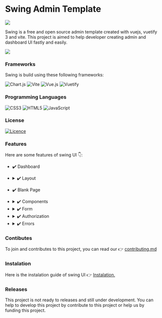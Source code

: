 # Swing Admin Template

<img src="https://github.com/aliftech/swing/blob/master/src/assets/logo/swing-light.png" />

Swing is a free and open source admin template created with vuejs, vuetify 3 and vite. This project is aimed to help developer creating admin and dashboard UI fastly and easily.

<img src="https://github.com/aliftech/swing/blob/master/src/assets/screen_shoot/Screenshot_1.png" />

<br>

### Frameworks
Swing is build using these following frameworks: 

![Chart.js](https://img.shields.io/badge/chart.js-F5788D.svg?style=for-the-badge&logo=chart.js&logoColor=white)
![Vite](https://img.shields.io/badge/vite-%23646CFF.svg?style=for-the-badge&logo=vite&logoColor=white)
![Vue.js](https://img.shields.io/badge/vuejs-%2335495e.svg?style=for-the-badge&logo=vuedotjs&logoColor=%234FC08D)
![Vuetify](https://img.shields.io/badge/Vuetify-1867C0?style=for-the-badge&logo=vuetify&logoColor=AEDDFF)

### Programming Languages
![CSS3](https://img.shields.io/badge/css3-%231572B6.svg?style=for-the-badge&logo=css3&logoColor=white)
![HTML5](https://img.shields.io/badge/html5-%23E34F26.svg?style=for-the-badge&logo=html5&logoColor=white)
![JavaScript](https://img.shields.io/badge/javascript-%23323330.svg?style=for-the-badge&logo=javascript&logoColor=%23F7DF1E)

### License
[![Licence](https://img.shields.io/github/license/Ileriayo/markdown-badges?style=for-the-badge)](./LICENSE)

### Features
Here are some features of swing UI 👇:
- ✔️ Dashboard
- <details> <summary>✔️ Layout</summary> 


    - ✔️ Default Layout
    - ✔️ Top Navigation
    - ✔️ Bottom Navigation
 </details>

 - ✔️ Blank Page

- <details> <summary>✔️ Components</summary> 
  
    - ✔️ Alert
    - ✔️ Article
    - ✔️ Avatar
    - ✔️ Badge
    - ✔️ Banner
    - ✔️ Calendar
    - ✔️Carousel
    - ✔️ Chat Box
    - ✔️ Chart
    - ✔️ Color Picker
    - ✔️ Empty State
    - ✔️ Galery
    - ✔️ Pricing
    - ✔️ Statistic
    - ✔️ Tab
    - ✔️ Table
    - ✔️ Timeline
    - ✔️ User
  </details>
- <details> <summary>✔️ Form</summary> 

    - ✔️ Standard Form
    - ✔️ Advanced Form
    - ✔️ Editor
    - ✔️ Validation
  </details>

- <details> <summary>✔️ Authorization</summary> 

    - ✔️ Login
    - ✔️ Registration
    - ✔️ Forget Password
    - ✔️ Reset Password
  </details>

- <details> <summary>✔️ Errors</summary> 

    - ✔️ 403
    - ✔️ 404
    - ✔️ 500
    - ✔️ 503
  </details>

### Contibutes
To join and contributes to this project, you can read our 👉 <a href="https://github.com/aliftech/swing/blob/master/CONTRIBUTING.md">contributing.md</a>

### Instalation
Here is the instalation guide of swing UI 👉 <a href="https://github.com/aliftech/swing/blob/master/READMEVUE.md">Instalation.</a>

### Releases
This project is not ready to releases and still under development. You can help to develop this project by contribute to this project or help us by funding this project.